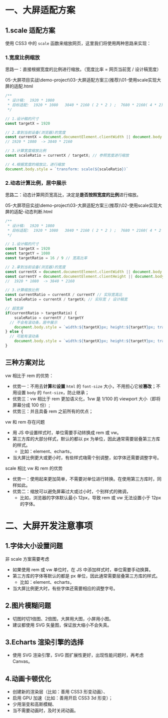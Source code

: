 # 一、大屏适配方案

## 1.scale 适配方案

使用 CSS3 中的 `scale` 函数来缩放网页，这里我们将使用两种思路来实现：

### 1.宽度比例缩放

思路一：直接根据宽度的比例进行缩放。（宽度比率 = 网页当前宽 / 设计稿宽度）

05-大屏项目实战\demo-project\03-大屏适配方案三(推荐)\01-使用scale实现大屏的适配.html

```js
/**
 * 设计稿:  1920 * 1080
 * 目标适配:  1920 * 1080   3840 * 2160 ( 2 * 2 ) ;  7680 * 2160( 4 * 2)
 */

// 1.设计稿的尺寸
const targetX = 1920

// 2.拿到当前设备(浏览器)的宽度
const currentX = document.documentElement.clientWidth || document.body.clientWidth
// 1920 * 1080  -> 3840 * 2160

// 3.计算宽度缩放比例
const scaleRatio = currentX / targetX; // 参照宽度进行缩放

// 4.根据宽度的缩放比，进行缩放
document.body.style = `transform: scale(${scaleRatio})`
```

### 2.动态计算比例，居中展示

思路二：动态计算网页宽高比，决定是**是否按照宽度的比例**进行缩放。

05-大屏项目实战\demo-project\03-大屏适配方案三(推荐)\02-使用scale实现大屏的适配-动态判断.html

```js
/**
 * 设计稿:  1920 * 1080
 * 目标适配:  1920 * 1080   3840 * 2160 ( 2 * 2 ) ;  7680 * 2160( 4 * 2 )
 */

// 1.设计稿的尺寸
const targetX = 1920
const targetY = 1080
const targetRatio = 16 / 9 // 宽高比率

// 2.拿到当前设备(浏览器)的宽度
const currentX = document.documentElement.clientWidth || document.body.clientWidth
const currentY = document.documentElement.clientHeight || document.body.clientHeight
//  1920 * 1080  -> 3840 * 2160

// 3.计算缩放比例
const currentRatio = currentX / currentY // 实际宽高比
let scaleRatio = currentX / targetX; // 实际宽 / 设计稿宽

// 超宽屏
if(currentRatio > targetRatio) {
	scaleRatio = currentY / targetY
  // 不会有滚动条，居中展示
	document.body.style = `width:${targetX}px; height:${targetY}px; transform: scale(${scaleRatio}) translateX(-50%); left: 50%`
} else {
  // 可能有滚动条
	document.body.style = `width:${targetX}px; height:${targetY}px; transform: scale(${scaleRatio})`
}
```

## 三种方案对比

vw 相比于 rem 的优势：
- 优势一：不用去**计算**和**设置** `html` 的 `font-size` 大小，不用担心它被**篡改**；不用设置 `body` 的 `font-size`，防止继承；
- 优势三：vw 相比于 rem 更加语义化，1vw 是 1/100 的 viewport 大小（即将屏幕分成 100 份）;
- 优势三：并且具备 rem 之前所有的优点；

vw 和 rem 存在问题
- 用 JS 中设置样式时，单位需要手动转换成 rem 或 vw。
- 第三方库的大部分样式，默认的都以 px 为单位，因此通常需要层叠第三方库的样式。
  - 比如：element、echarts，
- 当大屏比例更大或更小时，有些样式嗨需个别调整，如字体还需要调整字号。

scale 相比 vw 和 rem 的优势
- 优势一：使用起来更加简单，不需要对单位进行转换。在使用第三方库时，同样如此。
- 优势二：缩放可以避免屏幕过大或过小时，个别样式的微调，
  - 比如，浏览器的字体默认最小 12px，导致 rem 或 vw 无法设置小于 12px 的字体。

# 二、大屏开发注意事项


## 1.字体大小设置问题

非 scale 方案需要考虑

- 如果使用 rem 或 vw 单位时，在 JS 中添加样式时，单位需要手动换算。
- 第三方库的字体等默认的都是 px 单位，因此通常需要层叠第三方库的样式。
  - 比如：element、echarts，
- 当大屏比例更大时，有些字体还需要相应的调整字号。

## 2.图片模糊问题

- 切图时切1倍图、2倍图，大屏用大图，小屏用小图。
- 建议都使用 SVG 矢量图，保证放大缩小不会失真。

## 3.Echarts 渲染引擎的选择

- 使用 SVG 渲染引擎，SVG 图扩展性更好，出现性能问题时，再考虑 Canvas。

## 4.动画卡顿优化

- 创建新的渲染层（比如：善用 CSS3 形变动画）、
- 启用 GPU 加速（比如：善用开启 CSS3 3d 形变）；
- 少用渐变和高斯模糊、
- 当不需要动画时，及时关闭动画。